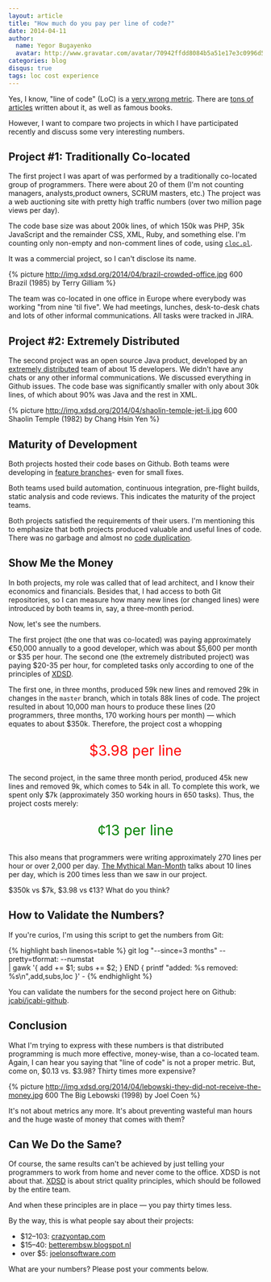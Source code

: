 ```yaml
---
layout: article
title: "How much do you pay per line of code?"
date: 2014-04-11
author:
  name: Yegor Bugayenko
  avatar: http://www.gravatar.com/avatar/70942ffdd8084b5a51e17e3c0996d53c?s=300
categories: blog
disqus: true
tags: loc cost experience
---
```


Yes, I know, "line of code" (LoC)
is a [very wrong metric](http://stackoverflow.com/questions/966800/mythical-man-month-10-lines-per-developer-day-how-close-on-large-projects).
There are [tons of articles](http://blog.codinghorror.com/diseconomies-of-scale-and-lines-of-code/)
written about it, as well as famous books.

However, I want to compare two projects in which I have participated recently
and discuss some very interesting numbers.

## Project #1: Traditionally Co-located

The first project I was apart of was performed  by a traditionally co-located
group of programmers. There were about 20 of them (I'm not counting managers,
analysts,product owners, SCRUM masters, etc.) The project was a web auctioning
site with pretty high traffic numbers (over two million page views per day).

The code base size was about 200k lines, of which 150k was PHP, 35k JavaScript
and the remainder CSS, XML, Ruby, and something else. I'm counting only
non-empty and non-comment lines of code, using
[`cloc.pl`](http://cloc.sourceforge.net/).

It was a commercial project, so I can't disclose its name.

{% picture http://img.xdsd.org/2014/04/brazil-crowded-office.jpg 600 Brazil (1985) by Terry Gilliam %}

The team was co-located in one office in Europe where everybody was working
"from nine 'til five". We had meetings, lunches, desk-to-desk chats and lots of
other informal communications. All tasks were tracked in JIRA.

## Project #2: Extremely Distributed

The second project was an open source Java product, developed by an [extremely
distributed](http://www.xdsd.org) team of about 15 developers. We didn't have
any chats or any other informal communications. We discussed everything in
Github issues. The code base was significantly smaller with only about 30k
lines, of which about 90% was Java and the rest in XML.

{% picture http://img.xdsd.org/2014/04/shaolin-temple-jet-li.jpg 600 Shaolin Temple (1982) by Chang Hsin Yen %}

## Maturity of Development

Both projects hosted their code bases on Github. Both teams were developing in
[feature branches](http://martinfowler.com/bliki/FeatureBranch.html)- even for
small fixes.

Both teams used build automation, continuous integration, pre-flight builds,
static analysis and code reviews. This indicates the maturity of the project
teams.

Both projects satisfied the requirements of their users. I'm mentioning this to
emphasize that both projects produced valuable and useful lines of code. There
was no garbage and almost no [code
duplication](http://en.wikipedia.org/wiki/Duplicate_code).

## Show Me the Money

In both projects, my role was called that of lead architect, and I know their
economics and financials. Besides that, I had access to both Git repositories,
so I can measure how many new lines (or changed lines) were introduced by both
teams in, say, a three-month period.

Now, let's see the numbers.

The first project (the one that was co-located) was paying approximately
&euro;50,000 annually to a good developer, which was about $5,600 per month or
$35 per hour. The second one (the extremely distributed project) was paying
$20-35 per hour, for completed tasks only according to one of the principles of
[XDSD](http://www.xdsd.org).

The first one, in three months, produced 59k new lines and removed 29k in
changes in the `master` branch, which in totals 88k lines of code. The project
resulted in about 10,000 man hours to produce these lines (20 programmers, three
months, 170 working hours per month) &mdash; which equates to about $350k. Therefore,
the project cost a whopping

<p style="color:red;text-align:center;font-size:2em;">$3.98 per line</p>

The second project, in the same three month period, produced 45k new lines and
removed 9k, which comes to 54k in all. To complete this work, we spent only $7k
(approximately 350 working hours in 650 tasks). Thus, the project costs merely:

<p style="color:green;text-align:center;font-size:2em;">&cent;13 per line</p>

This also means that programmers were writing approximately 270 lines per hour
or over 2,000 per day. [The Mythical
Man-Month](http://en.wikipedia.org/wiki/The_Mythical_Man-Month) talks about 10
lines per day, which is 200 times less than we saw in our project.

$350k vs $7k, $3.98 vs &cent;13? What do you think?

## How to Validate the Numbers?

If you're curios, I'm using this script to get the numbers from Git:

{% highlight bash linenos=table %}
git log "--since=3 months" --pretty=tformat: --numstat \
  | gawk '{ add += $1; subs += $2; } END { printf "added: %s removed: %s\n",add,subs,loc }' -
{% endhighlight %}

You can validate the numbers for the second project here on Github:
[jcabi/jcabi-github](https://github.com/jcabi/jcabi-github).

## Conclusion

What I'm trying to express with these numbers is that distributed programming is
much more effective, money-wise, than a co-located team. Again, I can hear you
saying that "line of code" is not a proper metric. But, come on, $0.13 vs.
$3.98? Thirty times more expensive?

{% picture http://img.xdsd.org/2014/04/lebowski-they-did-not-receive-the-money.jpg 600 The Big Lebowski (1998) by Joel Coen %}

It's not about metrics any more. It's about preventing wasteful man hours and
the huge waste of money that comes with them?

## Can We Do the Same?

Of course, the same results can't be achieved by just telling your programmers
to work from home and never come to the office. XDSD is not about that.
[XDSD](http://www.xdsd.org) is about strict quality principles, which should be
followed by the entire team.

And when these principles are in place &mdash; you pay thirty times less.

By the way, this is what people say about their projects:

 * $12&ndash;103: [crazyontap.com](http://www.crazyontap.com/topic.php?TopicId=242135)
 * $15&ndash;40: [betterembsw.blogspot.nl](http://betterembsw.blogspot.nl/2010/10/embedded-software-costs-15-40-per-line.html)
 * over $5: [joelonsoftware.com](http://discuss.joelonsoftware.com/default.asp?biz.5.467536.25)

What are your numbers? Please post your comments below.
